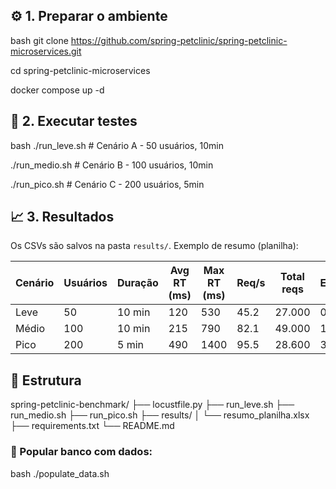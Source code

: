 ## ⚙️ 1. Preparar o ambiente
bash
git clone https://github.com/spring-petclinic/spring-petclinic-microservices.git

cd spring-petclinic-microservices

docker compose up -d


## 🚀 2. Executar testes
bash
./run_leve.sh   # Cenário A - 50 usuários, 10min

./run_medio.sh  # Cenário B - 100 usuários, 10min

./run_pico.sh   # Cenário C - 200 usuários, 5min


## 📈 3. Resultados
Os CSVs são salvos na pasta `results/`.
Exemplo de resumo (planilha):

| Cenário | Usuários | Duração | Avg RT (ms) | Max RT (ms) | Req/s | Total reqs | Erros | % Sucesso |
|----------|-----------|----------|--------------|--------------|--------|-------------|--------|-------------|
| Leve     | 50        | 10 min   | 120          | 530          | 45.2   | 27.000      | 0      | 100%        |
| Médio    | 100       | 10 min   | 215          | 790          | 82.1   | 49.000      | 12     | 99.7%       |
| Pico     | 200       | 5 min    | 490          | 1400         | 95.5   | 28.600      | 320    | 98.8%       |

## 📂 Estrutura

spring-petclinic-benchmark/
├── locustfile.py
├── run_leve.sh
├── run_medio.sh
├── run_pico.sh
├── results/
│   └── resumo_planilha.xlsx
├── requirements.txt
└── README.md

### 👥​ Popular banco com dados:
bash
./populate_data.sh
